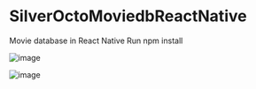 # SilverOctoMoviedbReactNative
Movie database in React Native
Run npm install

![image](https://github.com/Dannylyhn/SilverOctoMoviedbReactNative/assets/55133786/fc1e2477-c90f-41aa-a5c3-e211021fea6d)

![image](https://github.com/Dannylyhn/SilverOctoMoviedbReactNative/assets/55133786/71aee1f7-1feb-4cfe-8ab6-99499c5cb702)

